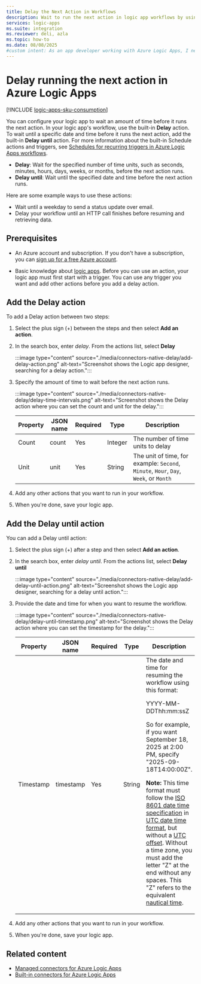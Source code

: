 ```yaml
---
title: Delay the Next Action in Workflows
description: Wait to run the next action in logic app workflows by using the Delay or Delay Until actions in Azure Logic Apps.
services: logic-apps
ms.suite: integration
ms.reviewer: deli, azla
ms.topic: how-to
ms.date: 08/08/2025
#custom intent: As an app developer working with Azure Logic Apps, I need to know how to delay an action in a workflow for a specified amount of time or until a specified time to manage when actions take place.
---
```


# Delay running the next action in Azure Logic Apps

[!INCLUDE [logic-apps-sku-consumption](~/reusable-content/ce-skilling/azure/includes/logic-apps-sku-consumption.md)]

You can configure your logic app to wait an amount of time before it runs the next action. In your logic app's workflow, use the built-in **Delay** action. To wait until a specific date and time before it runs the next action, add the built-in **Delay until** action. For more information about the built-in Schedule actions and triggers, see [Schedules for recurring triggers in Azure Logic Apps workflows](../logic-apps/concepts-schedule-automated-recurring-tasks-workflows.md).

- **Delay**: Wait for the specified number of time units, such as seconds, minutes, hours, days, weeks, or months, before the next action runs.
- **Delay until**: Wait until the specified date and time before the next action runs.

Here are some example ways to use these actions:

- Wait until a weekday to send a status update over email.
- Delay your workflow until an HTTP call finishes before resuming and retrieving data.

## Prerequisites

- An Azure account and subscription. If you don't have a subscription, you can [sign up for a free Azure account](https://azure.microsoft.com/free/?WT.mc_id=A261C142F).

- Basic knowledge about [logic apps](../logic-apps/logic-apps-overview.md). Before you can use an action, your logic app must first start with a trigger. You can use any trigger you want and add other actions before you add a delay action.

<a name="add-delay"></a>

## Add the Delay action

To add a Delay action between two steps:

1. Select the plus sign (+) between the steps and then select **Add an action**.

1. In the search box, enter *delay*. From the actions list, select **Delay**

   :::image type="content" source="./media/connectors-native-delay/add-delay-action.png" alt-text="Screenshot shows the Logic app designer, searching for a delay action.":::

1. Specify the amount of time to wait before the next action runs.

   :::image type="content" source="./media/connectors-native-delay/delay-time-intervals.png" alt-text="Screenshot shows the Delay action where you can set the count and unit for the delay.":::

   | Property | JSON name | Required | Type | Description |
   |----------|-----------|----------|------|-------------|
   | Count | count | Yes | Integer | The number of time units to delay |
   | Unit | unit | Yes | String | The unit of time, for example: `Second`, `Minute`, `Hour`, `Day`, `Week`, or `Month` |

1. Add any other actions that you want to run in your workflow.

1. When you're done, save your logic app.

<a name="add-delay-until"></a>

## Add the Delay until action

You can add a Delay until action:

1. Select the plus sign (+) after a step and then select **Add an action**.

1. In the search box, enter *delay until*. From the actions list, select **Delay until**

   :::image type="content" source="./media/connectors-native-delay/add-delay-until-action.png" alt-text="Screenshot shows the Logic app designer, searching for a delay until action.":::

1. Provide the date and time for when you want to resume the workflow.

   :::image type="content" source="./media/connectors-native-delay/delay-until-timestamp.png" alt-text="Screenshot shows the Delay action where you can set the timestamp for the delay.":::

   | Property | JSON name | Required | Type | Description |
   |----------|-----------|----------|------|-------------|
   | Timestamp | timestamp | Yes | String | The date and time for resuming the workflow using this format: <p>YYYY-MM-DDThh:mm:ssZ <p>So for example, if you want September 18, 2025 at 2:00 PM, specify "2025-09-18T14:00:00Z". <p>**Note:** This time format must follow the [ISO 8601 date time specification](https://en.wikipedia.org/wiki/ISO_8601#Combined_date_and_time_representations) in [UTC date time format](https://en.wikipedia.org/wiki/Coordinated_Universal_Time), but without a [UTC offset](https://en.wikipedia.org/wiki/UTC_offset). Without a time zone, you must add the letter "Z" at the end without any spaces. This "Z" refers to the equivalent [nautical time](https://en.wikipedia.org/wiki/Nautical_time). |

1. Add any other actions that you want to run in your workflow.

1. When you're done, save your logic app.

## Related content

- [Managed connectors for Azure Logic Apps](/connectors/connector-reference/connector-reference-logicapps-connectors)
- [Built-in connectors for Azure Logic Apps](built-in.md)
